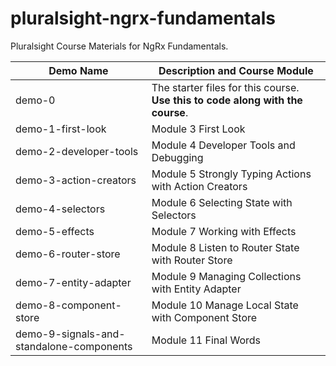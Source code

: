 # pluralsight-ngrx-fundamentals

Pluralsight Course Materials for NgRx Fundamentals.

| Demo Name                                | Description and Course Module                                                  |
| ---------------------------------------- | ------------------------------------------------------------------------------ |
| demo-0                                   | The starter files for this course. **Use this to code along with the course**. |
| demo-1-first-look                        | Module 3 First Look                                                            |
| demo-2-developer-tools                   | Module 4 Developer Tools and Debugging                                         |
| demo-3-action-creators                   | Module 5 Strongly Typing Actions with Action Creators                          |
| demo-4-selectors                         | Module 6 Selecting State with Selectors                                        |
| demo-5-effects                           | Module 7 Working with Effects                                                  |
| demo-6-router-store                      | Module 8 Listen to Router State with Router Store                              |
| demo-7-entity-adapter                    | Module 9 Managing Collections with Entity Adapter                              |
| demo-8-component-store                   | Module 10 Manage Local State with Component Store                              |
| demo-9-signals-and-standalone-components | Module 11 Final Words                                                          |
